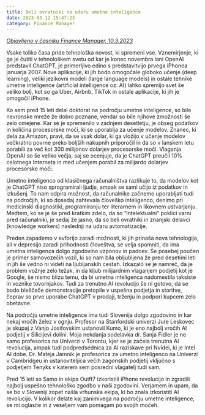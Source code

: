 ```yaml
---
title: Beli ovratniki na udaru umetne inteligence
date: 2023-03-12 15:47:23
category: Finance Manager
---
```


*[Objavljeno v časniku Finance Manager, 10.3.2023](https://manager.finance.si/9010810/Beli-ovratniki-v-nemilosti-umetne-inteligence)*

Vsake toliko časa pride tehnološka novost, ki spremeni vse. Vznemirjenje, ki ga je čutiti v tehnološkem svetu od kar je konec novembra lani OpenAI predstavil ChatGPT, je primerljivo edino s predstavitvijo prvega iPhonea januarja 2007. Nove aplikacije, ki jih bodo omogočale globoko učenje (deep learning), veliki jezikovni modeli (large language models) in ostale tehnike umetne inteligence (artificial intelligence oz. AI) lahko spremijo svet še veliko bolj, kot so ga Uber, Airbnb, TikTok in ostale aplikacije, ki jih je omogočil iPhone.

Ko sem pred 15 leti delal doktorat na področju umetne inteligence, so bile nevronske mreže že dobro poznane, vendar so bile njihove zmožnosti še zelo omejene. Kar se je spremenilo v zadnjem desetletju, je obseg podatkov in količina procesorske moči, ki se uporablja za učenje modelov. Znanec, ki dela za Amazon, pravi, da se vsak dolar, ki ga vložijo v učenje modelov večkratno povrne preko boljših nakupnih priporočil in da so v lanskem letu porabili za več kot 300 milijonov dolarjev procesorske moči. Vlaganja OpenAI so še veliko večja, saj se ocenjuje, da je ChatGPT preučil 10% celotnega Interneta in med učenjem porabil za milijardo dolarjev procesorske moči.

Umetno inteligenco od klasičnega računalništva razlikuje to, da modelov kot je ChatGPT niso sprogramirali ljudje, ampak se sami učijo iz podatkov in izkušenj. To nam odpira možnost, da računalnike začnemo uporabljati tudi na področjih, ki so dosedaj zahtevala človeško inteligenco, denimo pri medicinski diagnostiki, programiranju ter literarnem in likovnem ustvarjanju. Medtem, ko se je še pred kratkim zdelo, da so “intelektualni” poklici varni pred računalniki, je sedaj že jasno, da so beli ovratniki in znanjski delavci (knowledge workers) naslednji na udaru avtomatizacije.

Preden zapademo v evforijo zaradi možnosti, ki jih prinaša nova tehnologija, ali v depresijo zaradi prihodnosti človeštva, se velja spomniti, da ima umetna inteligenca dolgo zgodovino vzponov in padcev. Še posebej poučen je primer samovozečih vozil, ki so nam bila obljubljena že pred desetimi leti in jih še vedno ni videti na ljubljanskih cestah. Izkazalo se je namreč, da je problem vožnje zelo težak, in da kljub milijardnim vlaganjem podjetij kot je Google, še nismo blizu temu, da bi umetna inteligenca nadomestila taksiste in voznike tovornjakov. Tudi za trenutno AI revolucijo še ni gotovo, da se bodo bleščeče demonstracije pretopile v uspešna podjetja in storitve, čeprav so prve uporabe ChatGPT v prodaji, trženju in podpori kupcem zelo obetavne.

Na področju umetne inteligence ima tudi Slovenija dolgo zgodovino in kar nekaj vročih želez v ognju. Profesor na Stanfordski univerzi Jure Leskovec je skupaj z Vanjo Josifovskim ustanovil Kumo, ki je eno najbolj vročih AI podjetij v Silicijevi dolini. Moja nekdanja sodelavka dr. Sanja Fidler je ne samo profesorica na Univerzi v Torontu, kjer se je začela trenutna AI revolucija, ampak tudi podpredsednica za AI raziskave pri Nvidei, ki je Intel AI dobe. Dr. Mateja Jamnik je profesorica za umetno inteligenco na Univerzi v Cambridgeu in ustanoviteljica večih zagonskih podjetij vključno s podjetjem Tenyks v katerem sem posredni vlagatelj tudi sam.

Pred 15 leti so Samo in ekipa Outft7 izkoristili iPhone revolucijo in zgradili najbolj uspešno tehnološko zgodbo v naši zgodovini. Verjamem in upam, da se bo v Sloveniji zopet našla vrhunska ekipa, ki bo znala izkoristiti AI revolucijo. V kolikor delate kaj zanimivega na področju umetne inteligence, se mi oglasite in z veseljem vam pomagam po svojih močeh.
